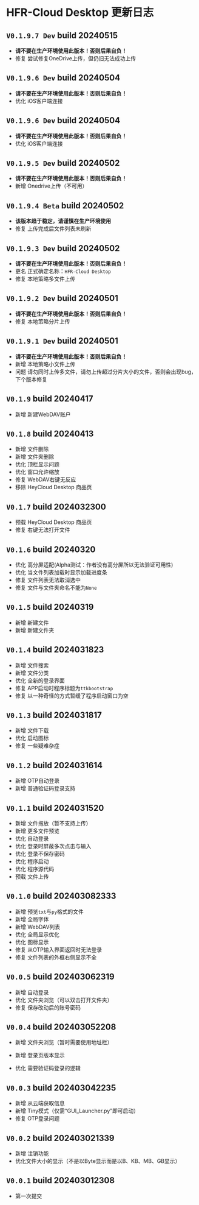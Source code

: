 # HFR-Cloud Desktop 更新日志

## `V0.1.9.7 Dev` build 20240515
- **请不要在生产环境使用此版本！否则后果自负！**
- 修复 尝试修复OneDrive上传，但仍旧无法成功上传

## `V0.1.9.6 Dev` build 20240504
- **请不要在生产环境使用此版本！否则后果自负！**
- 优化 iOS客户端连接

## `V0.1.9.6 Dev` build 20240504
- **请不要在生产环境使用此版本！否则后果自负！**
- 优化 iOS客户端连接

## `V0.1.9.5 Dev` build 20240502
- **请不要在生产环境使用此版本！否则后果自负！**
- 新增 Onedrive上传（不可用）

## `V0.1.9.4 Beta` build 20240502
- **该版本趋于稳定，请谨慎在生产环境使用**
- 修复 上传完成后文件列表未刷新

## `V0.1.9.3 Dev` build 20240502
- **请不要在生产环境使用此版本！否则后果自负！**
- 更名 正式确定名称：`HFR-Cloud Desktop`
- 修复 本地策略多文件上传

## `V0.1.9.2 Dev` build 20240501
- **请不要在生产环境使用此版本！否则后果自负！**
- 修复 本地策略分片上传

## `V0.1.9.1 Dev` build 20240501
- **请不要在生产环境使用此版本！否则后果自负！**
- 新增 本地策略小文件上传
- 问题 请勿同时上传多文件，请勿上传超过分片大小的文件，否则会出现bug，下个版本修复

## `V0.1.9` build 20240417
- 新增 新建WebDAV账户

## `V0.1.8` build 20240413
- 新增 文件删除
- 新增 文件夹删除
- 优化 顶栏显示问题
- 优化 窗口允许缩放
- 修复 WebDAV右键无反应
- 移除 HeyCloud Desktop 商品页

## `V0.1.7` build 2024032300
- 预载 HeyCloud Desktop 商品页
- 修复 右键无法打开文件

## `V0.1.6` build 20240320
- 优化 高分屏适配(Alpha测试：作者没有高分屏所以无法验证可用性)
- 优化 当文件列表加载时显示加载进度条
- 修复 文件列表无法取消选中
- 修复 文件与文件夹命名不能为`None`

## `V0.1.5` build 20240319
- 新增 新建文件
- 新增 新建文件夹

## `V0.1.4` build 2024031823
- 新增 文件搜索
- 新增 文件分类
- 优化 全新的登录界面
- 修复 APP启动时程序标题为`ttkbootstrap`
- 修复 以一种奇怪的方式暂缓了程序启动窗口为空

## `V0.1.3` build 2024031817
- 新增 文件下载
- 优化 启动图标
- 修复 一些疑难杂症

## `V0.1.2` build 2024031614
- 新增 OTP自动登录
- 新增 普通验证码登录支持

## `V0.1.1` build 2024031520
- 新增 文件拖放（暂不支持上传）
- 新增 更多文件预览
- 优化 自动登录
- 优化 登录时屏蔽多次点击与输入
- 优化 登录不保存密码
- 优化 程序启动
- 优化 程序源代码
- 预载 文件上传

## `V0.1.0` build 202403082333
- 新增 预览`txt`与`py`格式的文件
- 新增 全局字体
- 新增 WebDAV列表
- 优化 全局显示优化
- 优化 图标显示
- 修复 从OTP输入界面返回时无法登录
- 修复 文件列表的外框右侧显示不全

## `V0.0.5` build 202403062319
- 新增 自动登录
- 优化 文件夹浏览（可以双击打开文件夹）
- 修复 保存改动后的账号密码

## `V0.0.4` build 202403052208
- 新增 文件夹浏览（暂时需要使用地址栏）
- 新增 登录页版本显示

- 优化 需要验证码登录的逻辑

## `V0.0.3` build 202403042235
- 新增 从云端获取信息
- 新增 Tiny模式（仅需“GUI_Launcher.py”即可启动）
- 修复 OTP登录问题

## `V0.0.2` build 202403021339
- 新增 注销功能
- 优化文件大小的显示（不是以Byte显示而是以B、KB、MB、GB显示）

## `V0.0.1` build 202403012308
- 第一次提交